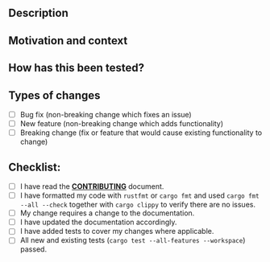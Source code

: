 <!-- Provide a general summary of your changes in the Title above -->

<!-- /!\ PLEASE NOTE: /!\ -->
<!-- Your pull request should target the MAIN branch -->

## Description
<!-- Describe your changes in detail -->

## Motivation and context
<!-- Why is this change required? What problem does it solve? -->
<!-- If it fixes an open issue, please link to the issue here. -->
<!-- E.g.: Fixes #123 -->

## How has this been tested?
<!-- Please describe in detail how you tested your changes. -->
<!-- Include details of your testing environment, and the tests you ran to -->
<!-- see how your change affects other areas of the code, etc. -->

## Types of changes
<!-- What types of changes does your code introduce? Put an `X` in all the boxes that apply: -->
 - [ ] Bug fix (non-breaking change which fixes an issue)
 - [ ] New feature (non-breaking change which adds functionality)
 - [ ] Breaking change (fix or feature that would cause existing functionality to change)

## Checklist:
<!-- Go over all the following points, and put an `X` in all the boxes that apply. -->
<!-- If you're unsure about any of these, don't hesitate to ask. We're here to help! -->
 - [ ] I have read the [**CONTRIBUTING**][contributing] document.
 - [ ] I have formatted my code with `rustfmt` or `cargo fmt`
       and used `cargo fmt --all --check` together with `cargo clippy`
       to verify there are no issues.
 - [ ] My change requires a change to the documentation.
 - [ ] I have updated the documentation accordingly.
 - [ ] I have added tests to cover my changes where applicable.
 - [ ] All new and existing tests (`cargo test --all-features --workspace`) passed.

<!-- You can find a link to the CONTRIBUTING document -->
<!-- near the top of this page. -->

[contributing]: https://github.com/Sharparam/facti/blob/main/CONTRIBUTING.md
